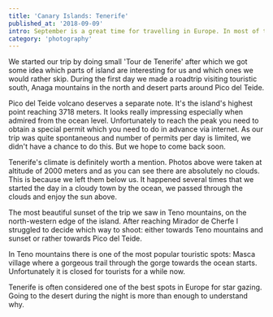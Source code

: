 ```yaml
---
title: 'Canary Islands: Tenerife'
published_at: '2018-09-09'
intro: September is a great time for travelling in Europe. In most of the european destinations it is already past the high season, which means less crowds and moderate weather. This year together with Jola we decided to fly to Tenerife. After few days there I dare to say that it's a landscape photographer's paradise.
category: 'photography'
---
```


We started our trip by doing small 'Tour de Tenerife' after which we got some idea which parts of island are interesting for us and which ones we would rather skip. During the first day we made a roadtrip visiting touristic south, Anaga mountains in the north and desert parts around Pico del Teide.

Pico del Teide volcano deserves a separate note. It's the island's highest point reaching 3718 meters. It looks really impressing especially when admired from the ocean level. Unfortunately to reach the peak you need to obtain a special permit which you need to do in advance via internet. As our trip was quite spontaneous and number of permits per day is limited, we didn't have a chance to do this. But we hope to come back soon.

<photo-lazy src="/stories/teneryfa/1.jpg" padding-bottom="66.666"></photo-lazy>

<photo-lazy src="/stories/teneryfa/2.jpg" padding-bottom="66.666"></photo-lazy>

<photo-lazy src="/stories/teneryfa/3.jpg" padding-bottom="66.666"></photo-lazy>

<photo-lazy src="/stories/teneryfa/4.jpg" padding-bottom="66.666"></photo-lazy>

<photo-lazy src="/stories/teneryfa/5.jpg" padding-bottom="66.666"></photo-lazy>

Tenerife's climate is definitely worth a mention. Photos above were taken at altitude of 2000 meters and as you can see there are absolutely no clouds. This is because we left them below us. It happened several times that we started the day in a cloudy town by the ocean, we passed through the clouds and enjoy the sun above.

<photo-lazy src="/stories/teneryfa/6.jpg" padding-bottom="56.25"></photo-lazy>

The most beautiful sunset of the trip we saw in Teno mountains, on the north-western edge of the island. After reaching Mirador de Cherfe I struggled to decide which way to shoot: either towards Teno mountains and sunset or rather towards Pico del Teide.

<photo-lazy src="/stories/teneryfa/7.jpg" padding-bottom="66.666"></photo-lazy>

<photo-lazy src="/stories/teneryfa/10.jpg" padding-bottom="56.25"></photo-lazy>

<photo-lazy src="/stories/teneryfa/9.jpg" padding-bottom="150"></photo-lazy>

<photo-lazy src="/stories/teneryfa/11.jpg" padding-bottom="66.666"></photo-lazy>

<photo-lazy src="/stories/teneryfa/12.jpg" padding-bottom="61.25"></photo-lazy>

<photo-lazy src="/stories/teneryfa/13.jpg" padding-bottom="66.666"></photo-lazy>

<photo-lazy src="/stories/teneryfa/8.jpg" padding-bottom="66.666"></photo-lazy>

In Teno mountains there is one of the most popular touristic spots: Masca village where a gorgeous trail through the gorge towards the ocean starts. Unfortunately it is closed for tourists for a while now.

<photo-lazy src="/stories/teneryfa/15.jpg" padding-bottom="100"></photo-lazy>

<photo-lazy src="/stories/teneryfa/16.jpg" padding-bottom="66.666"></photo-lazy>

<photo-lazy src="/stories/teneryfa/17.jpg" padding-bottom="150"></photo-lazy>

<photo-lazy src="/stories/teneryfa/14.jpg" padding-bottom="66.666"></photo-lazy>

Tenerife is often considered one of the best spots in Europe for star gazing. Going to the desert during the night is more than enough to understand why.

<photo-lazy src="/stories/teneryfa/18.jpg" padding-bottom="56.25"></photo-lazy>

<photo-lazy src="/stories/teneryfa/19.jpg" padding-bottom="150"></photo-lazy>
